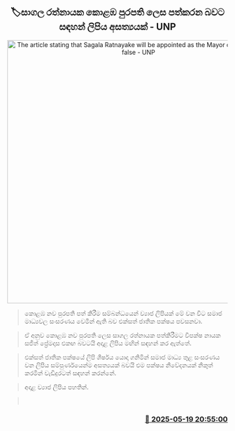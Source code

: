 <p align='center'><b><h2 align='center' title='The article stating that Sagala Ratnayake will be appointed as the Mayor of Colombo is false - UNP'>🏷සාගල රත්නායක කොළඹ පුරපති ලෙස පත්කරන බවට සඳහන් ලිපිය අසත්‍යයක් - UNP</h2></b></p>
<p align='center'><img src='https://helakuru.sgp1.cdn.digitaloceanspaces.com/esana/images/lib/unp-archived.jpg' width='600' alt='The article stating that Sagala Ratnayake will be appointed as the Mayor of Colombo is false - UNP'></p>

> කොළඹ නව පුරපති‍ පත් කිරීම සම්බන්ධයෙන් ව්‍යාජ ලිපියක් මේ වන විට සමාජ මාධ්‍යවල සංසරණය වෙමින් ඇති බව එක්සත් ජාතික පක්ෂය පවසනවා.

> ඒ අනුව කොළඹ නව පුරපති‍ ලෙස සාගල රත්නායක පත්කිරීමට විපක්ෂ නායක සජිත් ප්‍රෙ‍්මදාස එකඟ බවටයි අදාළ ලිපිය මඟින් සඳහන් කර ඇත්තේ.

> එක්සත් ජාතික පක්ෂයේ ලිපි ශීර්ෂය යොදා ගනිමින් සමාජ මාධ්‍ය තුළ සංසරණය වන ලිපිය සම්පුර්ණයෙන්ම අසත්‍යයක් බවයි එම පක්ෂය නිවේදනයක් නිකුත් කරමින් වැඩිදුරටත් සඳහන් කරන්නේ.

> අදාළ ව්‍යාජ ලිපිය පහතින්.

>  



<h3 align='right'><a href='https://www.helakuru.lk/esana/p/110239/'>📅 2025-05-19 20:55:00</a></h3>
